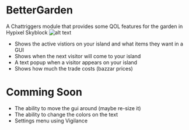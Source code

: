 # BetterGarden
A Chattriggers module that provides some QOL features for the garden in Hypixel Skyblock
![alt text](https://i.imgur.com/ZehrAiX.png)
  - Shows the active vistiors on your island and what items they want in a GUI
  - Shows when the next visitor will come to your island
  - A text popup when a visitor appears on your island
  - Shows how much the trade costs (bazzar prices) 

# Comming Soon
  - The ability to move the gui around (maybe re-size it)
  - The ability to change the colors on the text
  - Settings menu using Vigilance
   
